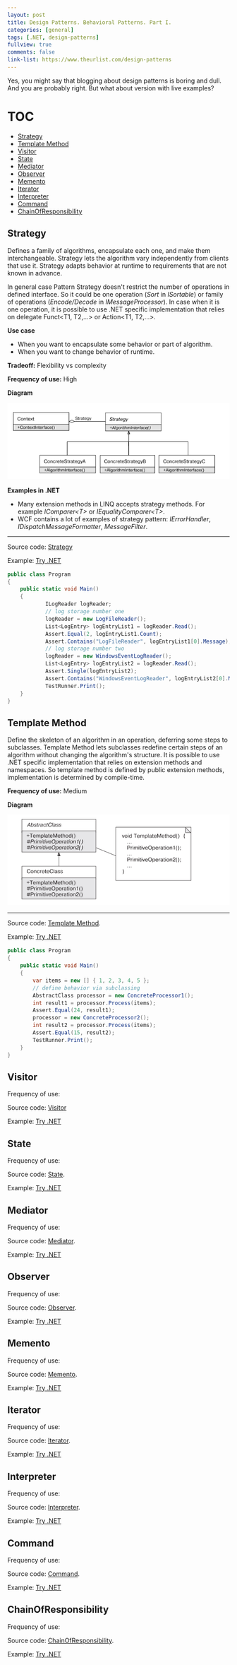 ```yaml
---
layout: post
title: Design Patterns. Behavioral Patterns. Part I.
categories: [general]
tags: [.NET, design-patterns]
fullview: true
comments: false
link-list: https://www.theurlist.com/design-patterns
---
```


Yes, you might say that blogging about design patterns is boring and dull. And you are probably right. But what about version with live examples?

<h1> TOC </h1>

- [Strategy](#strategy)
- [Template Method](#template-method)
- [Visitor](#visitor)
- [State](#state)
- [Mediator](#mediator)
- [Observer](#observer)
- [Memento](#memento)
- [Iterator](#iterator)
- [Interpreter](#interpreter)
- [Command](#command)
- [ChainOfResponsibility](#chainofresponsibility)

## Strategy

Defines a family of algorithms, encapsulate each one, and make them interchangeable. Strategy lets the algorithm vary independently from clients that use it. Strategy adapts behavior at runtime to requirements that are not known in advance.

In general case Pattern Strategy doesn't restrict the number of operations in defined interface. So it could be one operation (*Sort* in *ISortable*) or family of operations (*Encode/Decode* in *IMessageProcessor*). In case when it is one operation, it is possible to use .NET specific implementation that relies on delegate Funct<T1, T2,...> or Action<T1, T2,...>.

**Use case**

* When you want to encapsulate some behavior or part of algorithm.
* When you want to change behavior of runtime.

**Tradeoff:** Flexibility vs complexity

**Frequency of use:** High

**Diagram**

![strategy-diagram](/assets/design-patterns/strategy-1.png)

**Examples in .NET**

* Many extension methods in LINQ accepts strategy methods. For example *IComparer\<T\>* or *IEqualityComparer\<T\>*.
* WCF contains a lot of examples of strategy pattern: *IErrorHandler*, *IDispatchMessageFormatter*, *MessageFilter*.

---

Source code: [Strategy](https://github.com/NikiforovAll/design-patterns-playground/tree/master/Strategy)

<!-- <script src="https://gist.github.com/NikiforovAll/5054b18c0d8710d9ed9b888d5c0c76ff.js"></script> -->

Example: [Try .NET](https://try.dot.net/?fromGist=5054b18c0d8710d9ed9b888d5c0c76ff)

``` csharp
public class Program
{
    public static void Main()
    {
            ILogReader logReader;
            // log storage number one
            logReader = new LogFileReader();
            List<LogEntry> logEntryList1 = logReader.Read();
            Assert.Equal(2, logEntryList1.Count);
            Assert.Contains("LogFileReader", logEntryList1[0].Message);
            // log storage number two
            logReader = new WindowsEventLogReader();
            List<LogEntry> logEntryList2 = logReader.Read();
            Assert.Single(logEntryList2);
            Assert.Contains("WindowsEventLogReader", logEntryList2[0].Message);
            TestRunner.Print();
    }
}

```
<!-- <iframe src="https://try.dot.net/?fromGist=5054b18c0d8710d9ed9b888d5c0c76ff" markdown = "0"></iframe> -->

## Template Method

Define the skeleton of an algorithm in an operation, deferring some steps to subclasses. Template Method lets subclasses redefine certain steps of an algorithm without changing the algorithm's structure. It is possible to use .NET specific implementation that relies on extension methods and namespaces. So template method is defined by public extension methods, implementation is determined by compile-time.

**Frequency of use:** Medium

**Diagram**

![strategy-diagram](/assets/design-patterns/template-method-1.png)

---

Source code: [Template Method](https://github.com/NikiforovAll/design-patterns-playground/tree/master/TemplateMethod).

Example: [Try .NET](https://try.dot.net/?fromGist=07a88aff3888b777015a574eb067960f)

``` csharp
public class Program
{
    public static void Main()
    {
        var items = new [] { 1, 2, 3, 4, 5 };
        // define behavior via subclassing
        AbstractClass processor = new ConcreteProcessor1();
        int result1 = processor.Process(items);
        Assert.Equal(24, result1);
        processor = new ConcreteProcessor2();
        int result2 = processor.Process(items);
        Assert.Equal(15, result2);
        TestRunner.Print();
    }
}
```

<!-- <iframe src="https://try.dot.net/?fromGist=" markdown = "0"></iframe> -->

## Visitor

Frequency of use:

Source code: [Visitor](https://github.com/NikiforovAll/design-patterns-playground/tree/master/Visitor)

Example: [Try .NET](https://try.dot.net/?fromGist=)

<!-- <iframe src="https://try.dot.net/?fromGist=" markdown = "0"></iframe> -->

## State

Frequency of use:

Source code: [State](https://github.com/NikiforovAll/design-patterns-playground/tree/master/State).

Example: [Try .NET](https://try.dot.net/?fromGist=)

<!-- <iframe src="https://try.dot.net/?fromGist=" markdown = "0"></iframe> -->

## Mediator

Frequency of use:

Source code: [Mediator](https://github.com/NikiforovAll/design-patterns-playground/tree/master/Mediator).

Example: [Try .NET](https://try.dot.net/?fromGist=)

<!-- <iframe src="https://try.dot.net/?fromGist=" markdown = "0"></iframe> -->

## Observer

Frequency of use:

Source code: [Observer](https://github.com/NikiforovAll/design-patterns-playground/tree/master/Observer).

Example: [Try .NET](https://try.dot.net/?fromGist=)

<!-- <iframe src="https://try.dot.net/?fromGist=" markdown = "0"></iframe> -->

## Memento

Frequency of use:

Source code: [Memento](https://github.com/NikiforovAll/design-patterns-playground/tree/master/Memento).

Example: [Try .NET](https://try.dot.net/?fromGist=)

<!-- <iframe src="https://try.dot.net/?fromGist=" markdown = "0"></iframe> -->

## Iterator

Frequency of use:

Source code: [Iterator](https://github.com/NikiforovAll/design-patterns-playground/tree/master/Iterator).

Example: [Try .NET](https://try.dot.net/?fromGist=)

<!-- <iframe src="https://try.dot.net/?fromGist=" markdown = "0"></iframe> -->

## Interpreter

Frequency of use:

Source code: [Interpreter](https://github.com/NikiforovAll/design-patterns-playground/tree/master/Interpreter).

Example: [Try .NET](https://try.dot.net/?fromGist=)

<!-- <iframe src="https://try.dot.net/?fromGist=" markdown = "0"></iframe> -->

## Command

Frequency of use:

Source code: [Command](https://github.com/NikiforovAll/design-patterns-playground/tree/master/Command).

Example: [Try .NET](https://try.dot.net/?fromGist=)

<!-- <iframe src="https://try.dot.net/?fromGist=" markdown = "0"></iframe> -->

## ChainOfResponsibility

Frequency of use:

Source code: [ChainOfResponsibility](https://github.com/NikiforovAll/design-patterns-playground/tree/master/ChainOfResponsibility).

Example: [Try .NET](https://try.dot.net/?fromGist=)

<!-- <iframe src="https://try.dot.net/?fromGist=" markdown = "0"></iframe> -->
